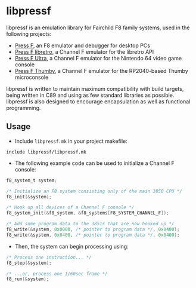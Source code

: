 # libpressf

libpressf is an emulation library for Fairchild F8 family systems, used in the following projects:

- [Press F](https://github.com/celerizer/Press-F), an F8 emulator and debugger for desktop PCs
- [Press F libretro](https://github.com/celerizer/Press-F-libretro), a Channel F emulator for the libretro API
- [Press F Ultra](https://github.com/celerizer/Press-F-Ultra), a Channel F emulator for the Nintendo 64 video game console
- [Press F Thumby](https://github.com/celerizer/Press-F-Thumby), a Channel F emulator for the RP2040-based Thumby microconsole

libpressf is written to maintain maximum compatibility with build targets, being written in C89 and using as few standard libraries as possible. libpressf is also designed to encourage encapsulation as well as functional programming.

## Usage

- Include `libpressf.mk` in your project makefile:

```make
include libpressf/libpressf.mk
```

- The following example code can be used to initialize a Channel F console:

```c
f8_system_t system;

/* Initialize an F8 system consisting only of the main 3850 CPU */
f8_init(&system);

/* Hook up all devices of a Channel F console */
f8_system_init(&f8_system, &f8_systems[F8_SYSTEM_CHANNEL_F]);

/* Add some program data to the 3851s that are now hooked up */
f8_write(&system, 0x0000, /* pointer to program data */, 0x0400);
f8_write(&system, 0x0400, /* pointer to program data */, 0x0400);
```

- Then, the system can begin processing using:

```c
/* Process one instruction... */
f8_step(&system);

/* ...or, process one 1/60sec frame */
f8_run(&system);
```
